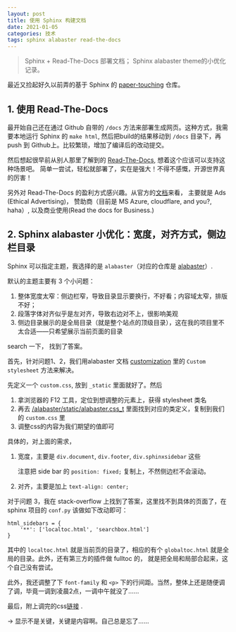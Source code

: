 ```yaml
---
layout: post
title: 使用 Sphinx 构建文档
date: 2021-01-05
categories: 技术 
tags: sphinx alabaster read-the-docs
---
```

> Sphinx + Read-The-Docs 部署文档； Sphinx alabaster theme的小优化记录。

最近又捡起好久以前弄的基于 Sphinx 的 [paper-touching](https://github.com/fseasy/paper-touching) 仓库。 

## 1. 使用 Read-The-Docs

最开始自己还在通过 Github 自带的 `/docs` 方法来部署生成网页。这种方式，我需要本地运行 Sphinx 的 `make html`,
然后把build的结果移动到 `/docs` 目录下，再 push 到 Github上。比较繁琐，增加了编译后的改动提交。

然后想起很早前从别人那里了解到的 [Read-The-Docs](https://readthedocs.org/), 想着这个应该可以支持这种场景吧。
简单一尝试，轻松就部署了，实在是强大！不得不感慨，开源世界真的厉害！

另外对 Read-The-Docs 的盈利方式感兴趣。从官方的[文档](https://docs.readthedocs.io/en/stable/advertising/index.html)来看，
主要就是 Ads (Ethical Advertising)， 
赞助商（目前是 MS Azure, cloudflare, and you?, haha）, 
以及商业使用(Read the docs for Business.)

## 2. Sphinx alabaster 小优化：宽度，对齐方式，侧边栏目录

Sphinx 可以指定主题，我选择的是 `alabaster`（对应的仓库是 [alabaster](https://github.com/bitprophet/alabaster)）.

默认的主题主要有 3 个小问题：

1. 整体宽度太窄：侧边栏窄，导致目录显示要换行，不好看；内容域太窄，排版不好；
2. 段落字体对齐似乎是左对齐，导致右边对不上，很影响美观
3. 侧边目录展示的是全局目录（就是整个站点的顶级目录），这在我的项目里不太合适——只希望展示当前页面的目录

search 一下， 找到了答案。

首先，针对问题1、2，我们用alabaster 文档 [customization](https://alabaster.readthedocs.io/en/latest/customization.html)
里的 `Custom stylesheet` 方法来解决。

先定义一个 `custom.css`, 放到 `_static` 里面就好了。然后

1. 拿浏览器的 F12 工具，定位到想调整的元素上，获得 stylesheet 类名
2. 再去 [/alabaster/static/alabaster.css_t](https://github.com/bitprophet/alabaster/blob/master/alabaster/static/alabaster.css_t)
 里面找到对应的类定义，复制到我们的 `custom.css` 里
3. 调整css的内容为我们期望的值即可

具体的，对上面的需求，

1. 宽度，主要是 `div.document`, `div.footer`, `div.sphinxsidebar` 这些
   
   注意把 side bar 的 `position: fixed;` 复制上，不然侧边栏不会滚动。

2. 对齐，主要是加上 `text-align: center;`

对于问题 3，我在 stack-overflow 上找到了答案，这里找不到具体的页面了，在 sphinx 项目的 `conf.py` 该做如下改动即可：

    html_sidebars = { 
        '**': ['localtoc.html', 'searchbox.html'] 
    }

其中的 `localtoc.html` 就是当前页的目录了，相应的有个 `globaltoc.html` 就是全局的目录。此外，还有第三方的插件做 fulltoc 的，
就是把全局和局部合起来，这个自己没有尝试。

此外，我还调整了下 `font-family` 和 `<p>` 下的行间距。当然，整体上还是随便调了调，毕竟一调到凌晨2点，一调中午就没了……

最后，附上调完的css[链接](https://github.com/fseasy/paper-touching/blob/main/source/_static/custom.css) .

-> 显示不是关键，关键是内容啊。自己总是忘了……
